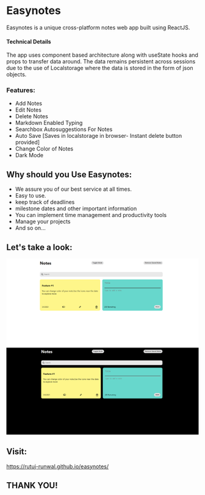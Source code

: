 # Easynotes

Easynotes is a unique cross-platform notes web app built using ReactJS.

#### Technical Details
The app uses component based architecture along with useState hooks and props to transfer data around.
The data remains persistent across sessions due to the use of Localstorage where the data is stored in the form of json objects.

### Features:
- Add Notes
- Edit Notes
- Delete Notes
- Markdown Enabled Typing
- Searchbox Autosuggestions For Notes
- Auto Save [Saves in localstorage in browser- Instant delete button provided]
- Change Color of Notes
- Dark Mode

## Why should you Use Easynotes:
- We assure you of our best service at all times.
- Easy to use.
- keep track of deadlines
- milestone dates and other important information
- You can implement time management and productivity tools
- Manage your projects
- And so on...

## Let's take a look:
![Light Mode](./assests/demo_1.png)
<br/>
![Dark Mode](./assests/demo_2.png)

## Visit: 
https://rutuj-runwal.github.io/easynotes/

## THANK YOU!

